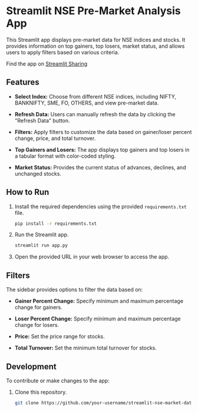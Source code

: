 # Streamlit NSE Pre-Market Analysis App

This Streamlit app displays pre-market data for NSE indices and stocks. It provides information on top gainers, top losers, market status, and allows users to apply filters based on various criteria.

Find the app on [Streamlit Sharing](https://abhijeeth-babu-nse-premarket-analysis-app-uewntx.streamlit.app/)

## Features

- **Select Index:** Choose from different NSE indices, including NIFTY, BANKNIFTY, SME, FO, OTHERS, and view pre-market data.

- **Refresh Data:** Users can manually refresh the data by clicking the "Refresh Data" button.

- **Filters:** Apply filters to customize the data based on gainer/loser percent change, price, and total turnover.

- **Top Gainers and Losers:** The app displays top gainers and top losers in a tabular format with color-coded styling.

- **Market Status:** Provides the current status of advances, declines, and unchanged stocks.

## How to Run

1. Install the required dependencies using the provided `requirements.txt` file.
   ```bash
   pip install -r requirements.txt
   ```

2. Run the Streamlit app.
   ```bash
   streamlit run app.py
   ```

3. Open the provided URL in your web browser to access the app.

## Filters

The sidebar provides options to filter the data based on:

- **Gainer Percent Change:** Specify minimum and maximum percentage change for gainers.

- **Loser Percent Change:** Specify minimum and maximum percentage change for losers.

- **Price:** Set the price range for stocks.

- **Total Turnover:** Set the minimum total turnover for stocks.

## Development

To contribute or make changes to the app:

1. Clone this repository.
   ```bash
   git clone https://github.com/your-username/streamlit-nse-market-data
   ```